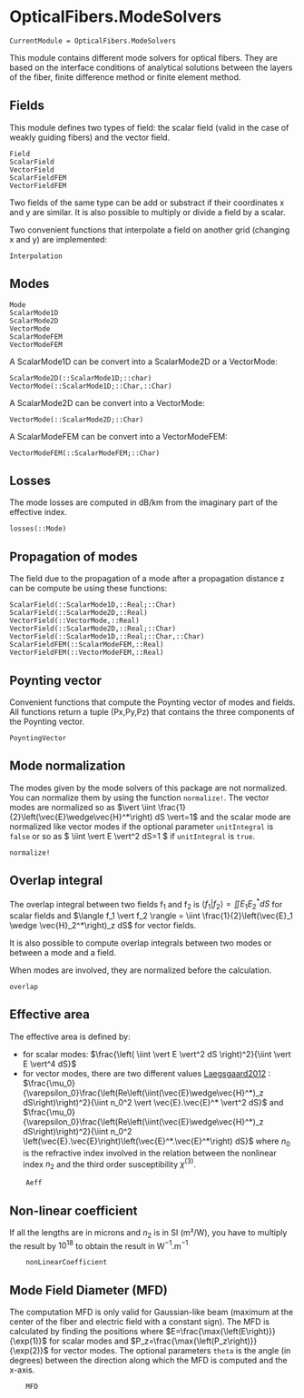 # OpticalFibers.ModeSolvers

```@meta
CurrentModule = OpticalFibers.ModeSolvers
```

This module contains different mode solvers for optical fibers. They are based on the interface conditions of analytical solutions between the layers of the fiber, finite difference method or finite element method.

## Fields
This module defines two types of field: the scalar field (valid in the case of weakly guiding fibers) and the vector field.
```@docs
Field
ScalarField
VectorField
ScalarFieldFEM
VectorFieldFEM
```
Two fields of the same type can be add or substract if their coordinates x and y are similar. It is also possible to multiply or divide a field by a scalar.

Two convenient functions that interpolate a field on another grid (changing x and y) are implemented:
```@docs
Interpolation
```

## Modes
```@docs
Mode
ScalarMode1D
ScalarMode2D
VectorMode
ScalarModeFEM
VectorModeFEM
```
A ScalarMode1D can be convert into a ScalarMode2D or a VectorMode:
```@docs
ScalarMode2D(::ScalarMode1D;::char)
VectorMode(::ScalarMode1D;::Char,::Char)
```
A ScalarMode2D can be convert into a VectorMode:
```@docs
VectorMode(::ScalarMode2D;::Char)
```

A ScalarModeFEM can be convert into a VectorModeFEM:
```@docs
VectorModeFEM(::ScalarModeFEM;::Char)
```

## Losses
The mode losses are computed in dB/km from the imaginary part of the effective index.
```@docs
losses(::Mode)
```

## Propagation of modes
The field due to the propagation of a mode after a propagation distance z can be compute be using these functions:
```@docs
ScalarField(::ScalarMode1D,::Real;::Char)
ScalarField(::ScalarMode2D,::Real)
VectorField(::VectorMode,::Real)
VectorField(::ScalarMode2D,::Real;::Char)
VectorField(::ScalarMode1D,::Real;::Char,::Char)
ScalarFieldFEM(::ScalarModeFEM,::Real)
VectorFieldFEM(::VectorModeFEM,::Real)
```

## Poynting vector
Convenient functions that compute the Poynting vector of modes and fields. All functions return a tuple (Px,Py,Pz) that contains the three components of the Poynting vector.
```@docs
PoyntingVector
```

## Mode normalization
The modes given by the mode solvers of this package are not normalized. You can normalize them by using the function `normalize!`.
The vector modes are normalized so as $\vert \iint \frac{1}{2}\left(\vec{E}\wedge\vec{H}^*\right) dS \vert=1$ and the scalar mode are normalized like vector modes if the optional parameter `unitIntegral` is `false` or so as $ \iint \vert E \vert^2 dS=1 $ if `unitIntegral` is `true`.
```@docs
normalize!
```

## Overlap integral
The overlap integral between two fields f$_1$ and f$_2$ is $\langle f_1 \vert f_2 \rangle = \iint E_1 E_2^* dS$ for scalar fields and $\langle f_1 \vert f_2 \rangle = \iint \frac{1}{2}\left(\vec{E}_1 \wedge \vec{H}_2^*\right)_z dS$ for vector fields.  

It is also possible to compute overlap integrals between two modes or between a mode and a field. 

When modes are involved, they are normalized before the calculation.

```@docs
overlap
```

## Effective area
The effective area is defined by:
- for scalar modes: $\frac{\left( \iint \vert E \vert^2 dS \right)^2}{\iint \vert E \vert^4 dS}$
- for vector modes, there are two different values [Laegsgaard2012](@cite) : $\frac{\mu_0}{\varepsilon_0}\frac{\left(Re\left(\iint(\vec{E}\wedge\vec{H}^*)_z dS\right)\right)^2}{\iint n_0^2 \vert \vec{E}.\vec{E}^* \vert^2 dS}$ and $\frac{\mu_0}{\varepsilon_0}\frac{\left(Re\left(\iint(\vec{E}\wedge\vec{H}^*)_z dS\right)\right)^2}{\iint n_0^2 \left(\vec{E}.\vec{E}\right)\left(\vec{E}^*.\vec{E}^*\right) dS}$ where $n_0$ is the refractive index involved in the relation between the nonlinear index $n_2$ and the third order susceptibility $\chi^{(3)}$.

```@docs
    Aeff
```

## Non-linear coefficient
If all the lengths are in microns and $n_2$ is in SI (m²/W), you have to multiply the result by $10^{18}$ to obtain the result in W$^{-1}$.m$^{-1}$
```@docs
    nonLinearCoefficient
```

## Mode Field Diameter (MFD)
The computation MFD is only valid for Gaussian-like beam (maximum at the center of the fiber and electric field with a constant sign). The MFD is calculated by finding the positions where $E=\frac{\max{\left(E\right)}}{\exp(1)}$ for scalar modes and $P_z=\frac{\max{\left(P_z\right)}}{\exp(2)}$ for vector modes. The optional parameters `theta` is the angle (in degrees) between the direction along which the MFD is computed and the x-axis.
```@docs
    MFD
```
